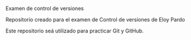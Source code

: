 Examen de control de versiones

Repositorio creado para el examen de Control de versiones de Eloy Pardo

Este repositorio seá utilizado para practicar Git y GitHub.
